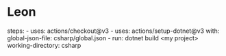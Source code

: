 # Leon
steps: - uses: actions/checkout@v3 - uses: actions/setup-dotnet@v3   with:     global-json-file: csharp/global.json - run: dotnet build &lt;my project>   working-directory: csharp
